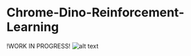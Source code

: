 # Chrome-Dino-Reinforcement-Learning

!WORK IN PROGRESS!
![alt text](https://raw.githubusercontent.com/ravi72munde/Chrome-Dino-Reinforcement-Learning/master/dino.jpg)
